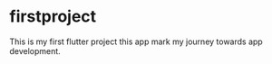 # firstproject 
This is my first flutter project this app mark my journey towards app development. 
